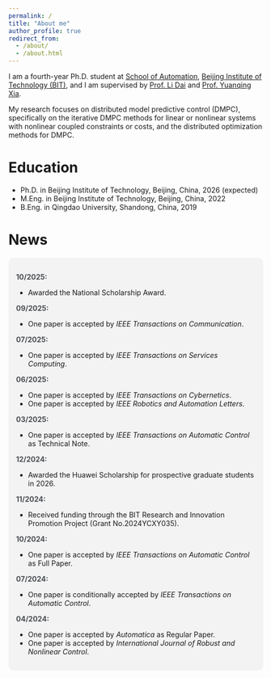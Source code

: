 ```yaml
---
permalink: /
title: "About me"
author_profile: true
redirect_from: 
  - /about/
  - /about.html
---
```


I am a fourth-year Ph.D. student at <a href="https://ac.bit.edu.cn/" target="_blank">School of Automation</a>, <a href="https://english.bit.edu.cn/" target="_blank">Beijing Institute of Technology (BIT)</a>, and I am supervised by <a href="https://scholar.google.com.hk/citations?user=WDrzqT8AAAAJ&hl=zh-CN" target="_blank">Prof. Li Dai</a> and <a href="https://scholar.google.com.hk/citations?user=HtedN3oAAAAJ&hl=zh-CN&oi=ao" target="_blank">Prof. Yuanqing Xia</a>.

My research focuses on distributed model predictive control (DMPC), specifically on the iterative DMPC methods for linear or nonlinear systems with nonlinear coupled constraints or costs, and the distributed optimization methods for DMPC.

Education
======
* Ph.D. in Beijing Institute of Technology, Beijing, China, 2026 (expected)
* M.Eng. in Beijing Institute of Technology, Beijing, China, 2022
* B.Eng. in Qingdao University, Shandong, China, 2019

News
======
<div style="background-color: #f3f3f3; padding: 15px; border-radius: 10px;">

  <p>
    <strong style="color: #494e52;">10/2025:</strong>
    <ul>
    <li>Awarded the National Scholarship Award.</li>
    </ul>
  </p>
  <p>
    <strong style="color: #494e52;">09/2025:</strong>
    <ul>
    <li>One paper is accepted by <em>IEEE Transactions on Communication</em>.</li>
    </ul>
  </p>
  <p>
    <strong style="color: #494e52;">07/2025:</strong>
    <ul>
    <li>One paper is accepted by <em>IEEE Transactions on Services Computing</em>.</li>
    </ul>
  </p>
  <p>
    <strong style="color: #494e52;">06/2025:</strong>
    <ul>
    <li>One paper is accepted by <em>IEEE Transactions on Cybernetics</em>.</li>
    <li>One paper is accepted by <em>IEEE Robotics and Automation Letters</em>.</li>
    </ul>
  </p>
  <p>
    <strong style="color: #494e52;">03/2025:</strong>
    <ul>
    <li>One paper is accepted by <em>IEEE Transactions on Automatic Control</em> as Technical Note.</li>
    </ul>
  </p>
  <p>
    <strong style="color: #494e52;">12/2024:</strong>
    <ul>
    <li>Awarded the Huawei Scholarship for prospective graduate students in 2026.</li>
    </ul>
  </p>
  <p>
    <strong style="color: #494e52;">11/2024:</strong>
    <ul>
    <li>Received funding through the BIT Research and Innovation Promotion Project (Grant No.2024YCXY035).</li>
    </ul>
  </p>
  <p>
    <strong style="color: #494e52;">10/2024:</strong>
    <ul>
    <li>One paper is accepted by <em>IEEE Transactions on Automatic Control</em> as Full Paper.</li>
    </ul>
  </p>
  <p>
    <strong style="color: #494e52;">07/2024:</strong>
    <ul>
    <li>One paper is conditionally accepted by <em>IEEE Transactions on Automatic Control</em>.</li>
    </ul>
  </p>
  <p>
    <strong style="color: #494e52;">04/2024:</strong>
    <ul>
    <li>One paper is accepted by <em>Automatica</em> as Regular Paper.</li>
    <li>One paper is accepted by <em>International Journal of Robust and Nonlinear Control</em>.</li>
    </ul>
  </p>
</div>


